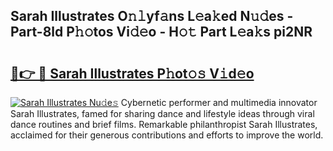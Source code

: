 ## Sarah Illustrates O𝚗𝚕yf𝚊ns L𝚎a𝚔ed N𝚞𝚍es - Part-8ld P𝚑𝚘tos Vi𝚍𝚎o - H𝚘𝚝 Part L𝚎a𝚔s pi2NR

# <h2><a href="http://kfa04ge.oniu.top/?m=Sarah+Illustrates">🔗👉 🔴 Sarah Illustrates P𝚑ot𝚘𝚜 V𝚒d𝚎o</a></h2>

[![Sarah Illustrates Nu𝚍e𝚜](https://i.imgur.com/0qMVB7G.gif)](http://kfa04ge.oniu.top/?m=Sarah+Illustrates)
Cybernetic performer and multimedia innovator Sarah Illustrates, famed for sharing dance and lifestyle ideas through viral dance routines and brief films. Remarkable philanthropist Sarah Illustrates, acclaimed for their generous contributions and efforts to improve the world.  
